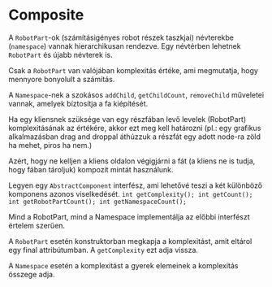 # Composite

A `RobotPart`-ok (számításigényes robot részek taszkjai) névterekbe (`namespace`) vannak hierarchikusan rendezve. 
Egy névtérben lehetnek `RobotPart` és újabb névterek is.

Csak a `RobotPart` van valójában komplexitás értéke, ami megmutatja, hogy mennyore bonyolult a számítás.

A `Namespace`-nek a szokásos `addChild`, `getChildCount`, `removeChild` műveletei vannak,
amelyek bíztosítja a fa kiépítését.

Ha egy kliensnek szüksége van egy részfában levő levelek (RobotPart) komplexitásának az értékére, akkor ezt meg kell 
határozni (pl.: egy grafikus alkalmazásban drag and droppal áthúzzuk a részfát egy adott node-ra zöld ha mehet, piros ha nem.)

Azért, hogy ne kelljen a kliens oldalon végigjárni a fát (a kliens ne is tudja, hogy fában tároljuk)
kompozit mintát használunk.

Legyen egy `AbstractComponent` interfész, ami lehetővé teszi a két különböző komponens azonos viselkedését.
	```
	int getComplexity();
	int getCount();
	int getRobotPartCount();
	int getNamespaceCount();
	```
	
Mind a RobotPart, mind a Namespace implementálja az előbbi interfészt értelem szerűen.

A `RobotPart` esetén konstruktorban megkapja a komplexitást, amit eltárol egy final attribútumban.
A `getComplexity` ezt adja vissza.

A `Namespace` esetén a komplexitást a gyerek elemeinek a komplexitás összege adja.